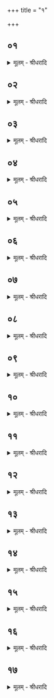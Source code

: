 +++
title = "१"

+++


## ०१
<details><summary>मूलम् - श्रीधरादि</summary>

एत᳘स्माद्वै᳘ यज्ञात्पु᳘रुषो जायते॥  
स य᳘द्ध वा᳘ ऽअस्मिं᳘ल्लोके पु᳘रुषो᳘ ऽन्नम᳘त्ति त᳘देनममु᳘ष्मिंल्लोके प्प्र᳘त्यत्ति स वा᳘ ऽएष᳘ परिस्रु᳘तो यज्ञ᳘स्तायते ऽन्नाद्या वै᳘ ब्राह्मणे᳘न परिस्रुत्स᳘ ऽएत᳘स्मादन्नाद्या᳘ज्जायते त᳘ᳫँ᳘ हामु᳘ष्मिंल्लोके᳘ ऽन्नं न प्र᳘त्यत्ति त᳘स्मादेष᳘ ब्राह्मणयज्ञ᳘ ऽएव य᳘त्सौत्रामणी[[!!]]॥
</details>

## ०२
<details><summary>मूलम् - श्रीधरादि</summary>

त᳘स्य लो᳘मान्येव श᳘ष्पाणि॥  
त्वक्तो᳘क्मानि माᳫँ᳭सं᳘ लाजा ऽअ᳘स्थि कारोतरो᳘ मज्जा मा᳘सरᳫँ᳭ र᳘सः परिस्रु᳘न्नग्न᳘हुर्ल्लो᳘हितᳫँ᳭ रे᳘तः प᳘यो मू᳘त्रᳫँ᳭ सुरो᳘वध्यं ब᳘ल्कसम्॥
</details>

## ०३
<details><summary>मूलम् - श्रीधरादि</summary>

(ᳫँ᳭) त्दृ᳘दयमे᳘वास्यैन्द्रः᳘ पुरोडा᳘शः॥  
(शो) य᳘कृत्सावित्रः᳘ क्लोमा᳘ व्वारुणो म᳘तस्ने ऽए᳘वास्या᳘श्वत्थञ्च पा᳘त्रमौ᳘दुम्बरञ्च पित्तन्नै᳘य्यग्रोधमान्त्रा᳘णि स्था᳘ल्यो गु᳘दा ऽउपशया᳘नि श्येनपत्रे᳘ प्ली᳘हा ऽऽसन्दी ना᳘भिः कुम्भो᳘ व्वनिष्ठुः᳘ प्लाशिः᳘ शता᳘तृण्णा तद्यत्सा᳘ बहुधा व्वि᳘तृण्णा भ᳘वति त᳘स्मात्प्लाशि᳘र्बहुधा व्वि᳘कृतो मु᳘खᳫँ᳭ स᳘तं जिह्वा᳘ पवि᳘त्रञ्च᳘प्पम्पायु᳘र्बस्तिर्व्वालः॥
</details>

## ०४
<details><summary>मूलम् - श्रीधरादि</summary>

(लो᳘ ऽङ्गा) अ᳘ङ्गान्ये᳘वास्याश्विनः᳘ पशुः᳘॥  
(रा) आत्मा᳘ सारस्वतो᳘ रूप᳘मैन्द्र᳘ ऽऋषभस्त᳘स्मादाहुर्ग्गा᳘वः पु᳘रुषस्य रूपमित्या᳘युर्हि᳘रण्यन्त᳘च्छत᳘मानम्भवति त᳘स्माच्छता᳘युः पु᳘रुषः॥
</details>

## ०५
<details><summary>मूलम् - श्रीधरादि</summary>

(श्च᳘) च᳘क्षुषी ऽए᳘वास्याश्विनौ ग्ग्र᳘हौ॥  
प᳘क्ष्माणि गोधूमसक्त᳘वश्च कुवलसक्त᳘वश्च ना᳘सिके ऽए᳘वास्य सारस्वतौ ग्ग्र᳘हाव᳘थ या᳘नि ना᳘सिकयोर्ल्लोमानि ता᳘न्युपवाकसक्त᳘वश्च बदरसक्त᳘वश्च श्रो᳘त्रे ऽए᳘वास्यैन्द्रौ ग्ग्र᳘हाव᳘थ या᳘नि क᳘र्ण्णयोर्ल्लोमानि या᳘नि च भ्भ्रुवोस्ता᳘नि यवसक्त᳘वश्च कर्क्कन्धुसक्त᳘वश्च॥
</details>

## ०६
<details><summary>मूलम् - श्रीधरादि</summary>

(श्चा᳘थ) अ᳘थ या᳘न्युप᳘स्थे लो᳘मानि॥  
या᳘नि चाध᳘स्तात्ता᳘नि वृकलोमान्य᳘थ यान्यु᳘रसि लो᳘मानि या᳘नि च निकक्ष᳘योस्ता᳘नि व्व्याघ्रलोमा᳘नि के᳘शाश्च श्म᳘श्रूणि च सिᳫँ᳭हलोमा᳘नि॥
</details>

## ०७
<details><summary>मूलम् - श्रीधरादि</summary>

त्र᳘यः पश᳘वो भवन्ति॥  
त्रेधाविहितो वा᳘ ऽअयम्पु᳘रुषस्या᳘त्मा ऽऽत्मा᳘नमे᳘वास्य तै᳘ स्पृणोति यद᳘वाङ्ना᳘भेस्त᳘दाश्विने᳘न य᳘दूर्ध्वन्ना᳘भेरवाची᳘नᳫँ᳭ शीर्ष्णस्त᳘त्सारस्वते᳘न शि᳘र ऽऐन्द्रे᳘ण यथारूप᳘मेव᳘ यथादेवत᳘मात्मा᳘नम्मृत्यो᳘ स्पृ᳘त्वा ऽमृ᳘तङ्कुरुते॥
</details>

## ०८
<details><summary>मूलम् - श्रीधरादि</summary>

त्र᳘यः पुरोडा᳘शा भवन्ति॥  
त्रेधाविहितम्वा᳘ ऽइदम्पु᳘रुषस्य व्व᳘यो व्व᳘य ऽए᳘वास्य तै᳘ स्पृणोति पूर्व्ववयस᳘मे᳘वैन्द्रे᳘ण मध्यमवयस᳘ᳫँ᳘ सावित्रे᳘णोत्तमवयस᳘म्वारुणे᳘न यथारूप᳘मेव᳘ यथादेवतम्व᳘यो मृत्यो᳘ स्पृ᳘त्वा ऽमृ᳘तङ्कुरुते॥
</details>

## ०९
<details><summary>मूलम् - श्रीधरादि</summary>

षड्ग्र᳘हा भवन्ति॥  
षड्वा᳘ ऽइमे᳘ शीर्ष᳘न्प्राणाः᳘ प्प्राणा᳘ने᳘वास्य तै᳘ स्पृणोति च᳘क्षुषी ऽए᳘वाश्विना᳘भ्यान्ना᳘सिके सारस्वता᳘भ्याᳫँ᳭ श्रो᳘त्रे ऽऐन्द्रा᳘भ्यां यथारूप᳘मेव᳘ यथादेवतं᳘ प्प्राणा᳘न्मृत्यो᳘ स्पृ᳘त्वा ऽमृ᳘तान्कुरुते॥
</details>

## १०
<details><summary>मूलम् - श्रीधरादि</summary>

स᳘न्तता याज्यापुरो ऽनुवा᳘क्या भवन्ति॥  
समानदेव᳘त्याः प्प्राणा᳘नाᳫँ᳭ स᳘न्तत्या ऽअ᳘व्यवच्छेदाय स᳘र्व्वाः पुरो ऽनुवा᳘क्या भ᳘वन्ति स᳘र्व्वा या᳘ज्यास्त᳘स्मात्प्राणाः स᳘र्व्वे प᳘राञ्चः स᳘र्व्वे प्प्रत्य᳘ञ्चः स᳘र्व्वाः प्प्रथमा भ᳘वन्ति स᳘र्व्वा मध्यमाः स᳘र्व्वा ऽउत्तमास्त᳘स्मात्प्राणाः स᳘र्व्वे प्प्रथमाः स᳘र्व्वे मध्यमाः स᳘र्व्व ऽउत्तमाः स᳘र्व्वेषाङ्ग्र᳘हाणान्द्वे᳘ याज्यापुरो ऽनुवा᳘क्ये भवतः प्प्राणोदान᳘योस्त᳘द्रूप᳘म्प्राणोदाना᳘वेवा᳘वरुन्द्धे त᳘स्मात्स᳘र्व्वे प्प्राणाः᳘ प्प्राणोदान᳘योरेव प्प्र᳘तिष्ठिताः॥
</details>

## ११
<details><summary>मूलम् - श्रीधरादि</summary>

स वा᳘ ऽएष᳘ ऽआ᳘त्मैव य᳘त्सौत्रामणी[[!!]]॥  
म᳘न ऽएव᳘ प्प्रत्य᳘क्षाद्वाग्य᳘जमानस्त᳘स्या᳘त्मैव व्वे᳘दिः प्प्र᳘जोत्तरवेदिः᳘ पश᳘वो बर्हिर᳘ङ्गान्यृत्विजो᳘ ऽस्थीनीध्म ऽआ᳘ज्यम्मज्जा मु᳘खमग्निर᳘न्नमा᳘हुतिर्व्व᳘यः सᳫँ᳭स्था त᳘स्मात्सौत्राम᳘ण्येजानो व्व᳘य ऽउ᳘पगच्छति॥
</details>

## १२
<details><summary>मूलम् - श्रीधरादि</summary>

तद्यौ᳘ ह वा᳘ ऽइमौ पु᳘रुषाविवाक्ष्योः᳘॥  
(रे) एता᳘वे᳘वाश्विनाव᳘थ[[!!]] य᳘त्कृष्णं त᳘त्सारस्वतं य᳘च्छुक्लन्त᳘दैन्द्रन्तद्य᳘दाश्विने᳘ पशौ᳘ सत्य᳘थैता᳘ देव᳘ताः सह य᳘जत्येता᳘न्ये᳘वैत᳘त्सार्द्ध᳘ङ्कृ᳘त्वा ऽऽत्म᳘न्द्धत्ते॥
</details>

## १३
<details><summary>मूलम् - श्रीधरादि</summary>

म᳘न ऽएवे᳘न्द्रः॥  
(न्द्रो) व्वाक्स᳘रस्वती श्रो᳘त्रे ऽअश्वि᳘नौ यद्वै म᳘नसा ध्या᳘यति त᳘द्वाचा᳘ व्वदति य᳘द्वाचा व्व᳘दति तत्क᳘र्ण्णाभ्याᳫँ᳭ शृणोति तद्य᳘त्सारस्वते᳘ पशौ सत्य᳘थैता᳘ देव᳘ताः सह य᳘जत्येता᳘न्ये᳘वैत᳘त्सार्द्ध᳘ङ्कृ᳘त्वा ऽऽत्म᳘न्द्धत्ते॥
</details>

## १४
<details><summary>मूलम् - श्रीधरादि</summary>

प्प्राण᳘ ऽएवे᳘न्द्रः॥  
(न्द्रो) जिह्वा स᳘रस्वती ना᳘सिके ऽअश्वि᳘नौ यद्वै᳘ प्प्राणेना᳘न्नमात्म᳘न्प्रण᳘यते त᳘त्प्राण᳘स्य प्प्राणत्वं᳘ जिह्व᳘या वा ऽअ᳘न्नस्य र᳘सम्वि᳘जानाति ना᳘सिके ऽउ वै᳘ प्प्राण᳘स्य प᳘न्थास्तद्यैदन्द्रे᳘ पशौ᳘ सत्य᳘थैता᳘ देव᳘ताः सह य᳘जत्येता᳘न्ये᳘वैत᳘त्सार्द्धङ्कृ᳘त्वा ऽऽत्म᳘न्द्धत्ते॥
</details>

## १५
<details><summary>मूलम् - श्रीधरादि</summary>

त्दृ᳘दयमे᳘वेन्द्रः[[!!]]॥  
(न्द्रो) य᳘कृत्सविता᳘ क्लोमा व्व᳘रुणस्तद्य᳘दैन्द्रे᳘ पुरोडा᳘शे सत्य᳘थैता᳘ देव᳘ताः सह य᳘जत्येता᳘न्ये᳘वैत᳘त्सार्द्धङ्कृ᳘त्वा ऽऽत्म᳘न्द्धत्ते॥
</details>

## १६
<details><summary>मूलम् - श्रीधरादि</summary>

प्प्राण᳘ ऽएव᳘ सविता᳘॥  
व्व्यानो व्व᳘रुणः शिश्नमि᳘न्द्रो[[!!]] यद्वै᳘ प्प्राणेना᳘न्नम᳘त्ति त᳘द्व्याने᳘न᳘ व्यनिति शिश्ने᳘न वा ऽअ᳘न्नस्य र᳘सᳫँ᳭ रे᳘तः सिञ्चति तद्य᳘त्सावित्रे᳘ पुरोडा᳘शे सत्य᳘थैता᳘ देव᳘ताः सह य᳘जत्येता᳘न्ये᳘वैत᳘त्सार्द्ध᳘ङ्कृ᳘त्वा ऽऽत्म᳘न्द्धत्ते॥
</details>

## १७
<details><summary>मूलम् - श्रीधरादि</summary>

यो᳘निरेव[[!!]] व्व᳘रुणः॥  
(णो) रे᳘त ऽइ᳘न्द्रः सवि᳘तैव रे᳘तसः प्प्रजनयिता तद्य᳘द्वारुणे᳘ पुरोडा᳘शे सत्य᳘थैता᳘ देव᳘ताः सह य᳘जत्येता᳘न्ये᳘वैत᳘त्सार्द्धङ्कृ᳘त्वा ऽऽत्म᳘न्द्धत्ते स य᳘ ऽएव᳘मेतद्वे᳘दैता᳘ ऽएव᳘ देव᳘ता ऽअनुस᳘म्भवत्येता᳘ देव᳘ता अ᳘नुप्प्र᳘जायत ऽआ᳘ प्प्रज᳘या पशु᳘भिः प्यायते प्प्र᳘त्यस्मिं᳘ल्लोके᳘ तिष्ठत्यभि᳘ स्वर्ग्गं᳘ लोक᳘ञ्जयति य᳘ ऽएवं᳘ व्विद्वा᳘न्त्सौत्रामण्या य᳘जते यो᳘ वैत᳘देवं᳘ व्वे᳘द॥
</details>